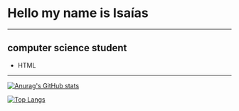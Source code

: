 <h1>Hello my name is Isaías</h1>
<hr>
<h2>computer science student</h2>
<ul>
  <li>HTML </li>
 
 </ul>

<hr>

[![Anurag's GitHub stats](https://github-readme-stats.vercel.app/api?username=isaias-silva&layout=compact&show_icons=true&theme=dark)](https://github.com/anuraghazra/github-readme-stats)

[![Top Langs](https://github-readme-stats.vercel.app/api/top-langs/?username=isaias-silva&layout=compact&show_icons=true&theme=dark)](https://github.com/anuraghazra/github-readme-stats)
